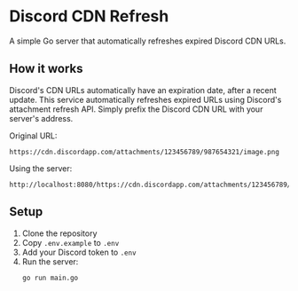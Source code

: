 # Discord CDN Refresh

A simple Go server that automatically refreshes expired Discord CDN URLs.

## How it works

Discord's CDN URLs automatically have an expiration date, after a recent update. This service automatically refreshes expired URLs using Discord's attachment refresh API. Simply prefix the Discord CDN URL with your server's address.

Original URL:

```
https://cdn.discordapp.com/attachments/123456789/987654321/image.png
```

Using the server:

```
http://localhost:8080/https://cdn.discordapp.com/attachments/123456789/987654321/image.png
```

## Setup

1. Clone the repository
2. Copy `.env.example` to `.env`
3. Add your Discord token to `.env`
4. Run the server:
   ```sh
   go run main.go
   ```
